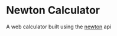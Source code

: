 # Newton Calculator

A web calculator built using the [newton](https://github.com/aunyks/newton-api) api
